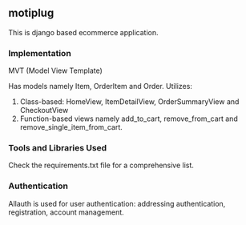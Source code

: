 ## motiplug

This is django based ecommerce application.

### Implementation

MVT (Model View Template)

Has models namely Item, OrderItem and Order. 
Utilizes:
1. Class-based: HomeView, ItemDetailView, OrderSummaryView and CheckoutView 
2. Function-based views namely add_to_cart, remove_from_cart and remove_single_item_from_cart.

### Tools and Libraries Used

Check the requirements.txt file for a comprehensive list.

### Authentication

Allauth is used for user authentication: addressing authentication, registration, account management.
